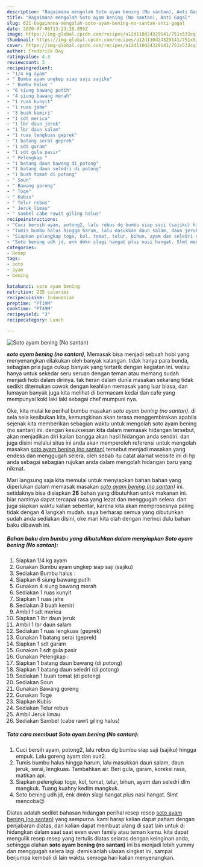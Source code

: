 ```yaml
---
description: "Bagaimana mengolah Soto ayam bening (No santan), Anti Gagal"
title: "Bagaimana mengolah Soto ayam bening (No santan), Anti Gagal"
slug: 621-bagaimana-mengolah-soto-ayam-bening-no-santan-anti-gagal
date: 2020-07-06T13:23:20.895Z
image: https://img-global.cpcdn.com/recipes/a12d110d24329141/751x532cq70/soto-ayam-bening-no-santan-foto-resep-utama.jpg
thumbnail: https://img-global.cpcdn.com/recipes/a12d110d24329141/751x532cq70/soto-ayam-bening-no-santan-foto-resep-utama.jpg
cover: https://img-global.cpcdn.com/recipes/a12d110d24329141/751x532cq70/soto-ayam-bening-no-santan-foto-resep-utama.jpg
author: Frederick Day
ratingvalue: 4.3
reviewcount: 3
recipeingredient:
- "1/4 kg ayam"
- " Bumbu ayam ungkep siap saji sajiku"
- " Bumbu halus "
- "6 siung bawang putih"
- "4 siung bawang merah"
- "1 ruas kunyit"
- "1 ruas jahe"
- "3 buah kemiri"
- "1 sdt merica"
- "1 lbr daun jeruk"
- "1 lbr daun salam"
- "1 ruas lengkuas geprek"
- "1 batang serai geprek"
- "1 sdt garam"
- "1 sdt gula pasir"
- " Pelengkap "
- "1 batang daun bawang di potong"
- "1 batang daun seledri di potong"
- "1 buah tomat di potong"
- " Soun"
- " Bawang goreng"
- " Toge"
- " Kubis"
- " Telur rebus"
- " Jeruk limau"
- " Sambel cabe rawit giling halus"
recipeinstructions:
- "Cuci bersih ayam, potong2, lalu rebus dg bumbu siap saji (sajiku) hingga empuk. Lalu goreng ayam dan suir2."
- "Tumis bumbu halus hingga harum, lalu masukkan daun salam, daun jeruk, serai, lengkuas. Tambahkan air. Beri gula, garam, koreksi rasa, matikan api."
- "Siapkan pelengkap toge, kol, tomat, telur, bihun, ayam dan seledri dlm mangkuk. Tuang kuahny kedlm mangkuk."
- "Soto bening udh jd, enk dmkn slagi hangat plus nasi hangat. Slmt mencoba😉"
categories:
- Resep
tags:
- soto
- ayam
- bening

katakunci: soto ayam bening 
nutrition: 235 calories
recipecuisine: Indonesian
preptime: "PT19M"
cooktime: "PT49M"
recipeyield: "3"
recipecategory: Lunch

---
```



![Soto ayam bening (No santan)](https://img-global.cpcdn.com/recipes/a12d110d24329141/751x532cq70/soto-ayam-bening-no-santan-foto-resep-utama.jpg)

<b><i>soto ayam bening (no santan)</i></b>, Memasak bisa menjadi sebuah hobi yang menyenangkan dilakukan oleh banyak kalangan. tidak hanya para bunda, sebagian pria juga cukup banyak yang tertarik dengan kegiatan ini. walau hanya untuk sekedar seru seruan dengan teman atau memang sudah menjadi hobi dalam dirinya. tak heran dalam dunia masakan sekarang tidak sedikit ditemukan cowok dengan keahlian memasak yang luar biasa, dan lumayan banyak juga kita melihat di bermacam kedai dan cafe yang mempunyai koki laki laki sebagai chef mumpuni nya.



Oke, kita mulai ke perihal bumbu masakan <i>soto ayam bening (no santan)</i>. di sela sela kesibukan kita, kemungkinan akan terasa menggembirakan apabila sejenak kita memberikan sebagian waktu untuk mengolah soto ayam bening (no santan) ini. dengan kesuksesan kita dalam memasak hidangan tersebut, akan menjadikan diri kalian bangga akan hasil hidangan anda sendiri. dan juga disini melalui situs ini anda akan memperoleh referensi untuk mengolah masakan <u>soto ayam bening (no santan)</u> tersebut menjadi masakan yang endess dan menggugah selera, oleh sebab itu catat alamat website ini di hp anda sebagai sebagian rujukan anda dalam mengolah hidangan baru yang nikmat.


Mari langsung saja kita memulai untuk menyiapkan bahan bahan yang diperlukan dalam memasak masakan <u><i>soto ayam bening (no santan)</i></u> ini. setidaknya bisa disiapkan <b>26</b> bahan yang dibutuhkan untuk makanan ini. biar nantinya dapat tercapai rasa yang lezat dan menggugah selera. dan juga siapkan waktu kalian sebentar, karena kita akan memprosesnya paling tidak dengan <b>4</b> langkah mudah. saya berharap semua yang dibutuhkan sudah anda sediakan disini, oke mari kita olah dengan merinci dulu bahan baku dibawah ini.

<!--inarticleads1-->

##### Bahan baku dan bumbu yang dibutuhkan dalam menyiapkan Soto ayam bening (No santan):

1. Siapkan 1/4 kg ayam
1. Gunakan  Bumbu ayam ungkep siap saji (sajiku)
1. Sediakan  Bumbu halus :
1. Siapkan 6 siung bawang putih
1. Gunakan 4 siung bawang merah
1. Sediakan 1 ruas kunyit
1. Siapkan 1 ruas jahe
1. Sediakan 3 buah kemiri
1. Ambil 1 sdt merica
1. Siapkan 1 lbr daun jeruk
1. Ambil 1 lbr daun salam
1. Sediakan 1 ruas lengkuas (geprek)
1. Gunakan 1 batang serai (geprek)
1. Siapkan 1 sdt garam
1. Gunakan 1 sdt gula pasir
1. Gunakan  Pelengkap :
1. Siapkan 1 batang daun bawang (di potong)
1. Siapkan 1 batang daun seledri (di potong)
1. Sediakan 1 buah tomat (di potong)
1. Sediakan  Soun
1. Gunakan  Bawang goreng
1. Gunakan  Toge
1. Siapkan  Kubis
1. Sediakan  Telur rebus
1. Ambil  Jeruk limau
1. Sediakan  Sambel (cabe rawit giling halus)




<!--inarticleads2-->

##### Tata cara membuat Soto ayam bening (No santan):

1. Cuci bersih ayam, potong2, lalu rebus dg bumbu siap saji (sajiku) hingga empuk. Lalu goreng ayam dan suir2.
1. Tumis bumbu halus hingga harum, lalu masukkan daun salam, daun jeruk, serai, lengkuas. Tambahkan air. Beri gula, garam, koreksi rasa, matikan api.
1. Siapkan pelengkap toge, kol, tomat, telur, bihun, ayam dan seledri dlm mangkuk. Tuang kuahny kedlm mangkuk.
1. Soto bening udh jd, enk dmkn slagi hangat plus nasi hangat. Slmt mencoba😉




Diatas adalah sedikit bahasan hidangan perihal resep resep <u>soto ayam bening (no santan)</u> yang sempurna. kami harap kalian dapat paham dengan penjabaran diatas, dan kalian dapat membuat ulang di saat lain untuk di hidangkan dalam saat saat even even family atau teman kamu. kita dapat mengulik resep resep yang tertulis diatas selaras dengan keinginan anda, sehingga olahan <b>soto ayam bening (no santan)</b> ini bs menjadi lebih yummy dan menggugah selera lagi. demikianlah ulasan singkat ini, sampai berjumpa kembali di lain waktu. semoga hari kalian menyenangkan.
